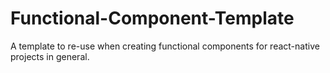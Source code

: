 # Functional-Component-Template
A template to re-use when creating functional components for react-native projects in general.
